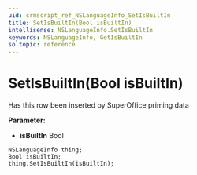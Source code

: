 ```yaml
---
uid: crmscript_ref_NSLanguageInfo_SetIsBuiltIn
title: SetIsBuiltIn(Bool isBuiltIn)
intellisense: NSLanguageInfo.SetIsBuiltIn
keywords: NSLanguageInfo, GetIsBuiltIn
so.topic: reference
---
```


# SetIsBuiltIn(Bool isBuiltIn)

Has this row been inserted by SuperOffice priming data

**Parameter:** 
 - **isBuiltIn** Bool

```crmscript
NSLanguageInfo thing;
Bool isBuiltIn;
thing.SetIsBuiltIn(isBuiltIn);
```


